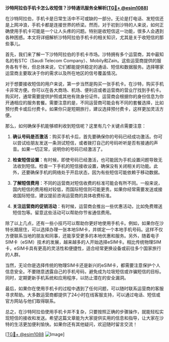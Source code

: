 **沙特阿拉伯手机卡怎么收短信？沙特通讯服务全解析[[TG💪+ @esim1088](https://t.me/s/esim1088)]**

在沙特阿拉伯，手机卡是日常生活中不可或缺的一部分。无论是打电话、发短信还是上网冲浪，手机卡都是连接世界的桥梁。然而，对于初到沙特的人来说，如何正确使用手机卡可能是一个让人头疼的问题。特别是收短信这一功能，很多人会遇到各种困惑。本文将详细解析沙特阿拉伯手机卡的相关知识，尤其是关于收短信的那些事儿。

首先，我们来了解一下沙特阿拉伯的手机卡市场。沙特拥有多个运营商，其中最知名的有STC（Saudi Telecom Company）、Mobily和Zain。这些运营商提供的服务各有千秋，但总体来说，它们都能提供稳定的通话、短信和数据服务。选择哪家运营商主要取决于你的需求以及所在地区的信号覆盖情况。

对于想要接收短信的用户来说，第一步当然是购买一张手机卡。在沙特，购买手机卡非常方便。你可以在各大商场、机场、便利店或者运营商的营业厅找到手机卡。购买时，通常需要提供护照或其他有效身份证件。运营商会根据你的身份信息为你开通相应的服务套餐。需要注意的是，不同运营商可能会有不同的套餐选择，比如预付费卡或后付费卡。如果你只是短期旅行，建议选择预付费卡，这样更加灵活方便。

那么，如何确保手机能够顺利收到短信呢？这里有几个关键点需要注意：

1. **确认号码是否激活**：购买手机卡后，首先要确保你的号码已经成功激活。你可以尝试给朋友发送一条测试短信，或者拨打自己的号码听听是否有接通的声音。如果一切正常，说明你的号码已经激活了。

2. **检查短信设置**：有时候，即使号码已经激活，也可能因为手机设置问题导致无法收到短信。检查一下手机的短信接收设置，确保没有关闭相关的功能。此外，还要确保手机的网络处于开启状态，因为有些短信可能依赖于移动数据。

3. **了解短信费用**：不同的运营商对短信收费的标准可能会有所不同。一般来说，国内短信的费用相对较低，而国际短信则可能更贵。如果你经常需要发送或接收国际短信，建议提前咨询运营商的具体收费标准。

4. **关注运营商的促销活动**：有时候，运营商会推出一些优惠活动，比如免费赠送短信包等。留意这些活动可以帮助你节省通信费用。

除了以上几点，还有一些小技巧可以帮助你更好地使用手机卡。例如，如果你在沙特长期居住，可以选择办理一张本地SIM卡，并绑定一个本地手机号码。这样不仅方便联系当地的朋友和同事，还能享受更多的本地优惠和服务。另外，随着电子SIM卡（eSIM）技术的发展，越来越多的人开始选择eSIM卡。相比传统物理SIM卡，eSIM卡具有更高的灵活性和便捷性，适合经常更换设备或前往多个国家旅行的人群。

当然，无论你是选择传统的物理SIM卡还是新兴的eSIM卡，都需要注意保护个人信息安全。不要随意透露自己的手机号码，避免成为垃圾短信或诈骗短信的目标。同时，定期更新手机系统和应用程序，以防止潜在的安全漏洞。

最后，如果你在使用手机卡的过程中遇到了任何问题，可以随时联系运营商的客服寻求帮助。大多数运营商都提供了24小时在线客服支持，可以通过电话、短信或官方网站与他们取得联系。

总之，在沙特阿拉伯使用手机卡并不复杂，只要按照正确的步骤操作，就能轻松实现短信的接收和发送。希望这篇文章能为大家提供实用的信息和指导，让大家在沙特的生活更加便利愉快。如果你还有其他疑问，欢迎随时留言交流！

[[TG💪+ @esim1088](https://t.me/s/esim1088) ![Image](https://i.postimg.cc/4NQfJmqS/Snipaste-2025-05-13-00-14-12.png)]